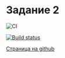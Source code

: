 # Задание 2

![CI](https://github.com/satriks/ajh_DOM_task2/actions/workflows/web.yml/badge.svg)

[![Build status](https://ci.appveyor.com/api/projects/status/enf1v1294t10x1eh?svg=true)](https://ci.appveyor.com/project/satriks/ajh-dom-task2)

<a href=https://satriks.github.io/ajh_DOM_task2 target=”_blank”>Страница на github</a>
